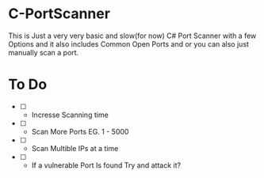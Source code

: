 # C-PortScanner
This is Just a very very basic and slow(for now) C# Port Scanner with a few Options and it also includes Common Open Ports and or you can also just manually scan a port.

# To Do

- [ ] - Incresse Scanning time

- [ ] - Scan More Ports EG. 1 - 5000

- [ ] - Scan Multible IPs at a time

- [ ] - If a vulnerable Port Is found Try and attack it? 
